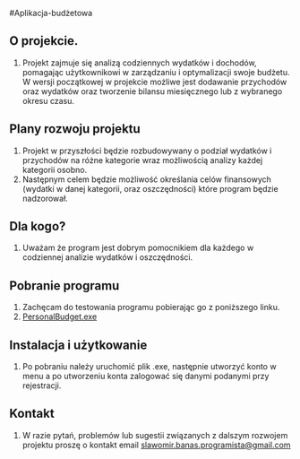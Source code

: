 #Aplikacja-budżetowa
## O projekcie. 
1. Projekt zajmuje się analizą codziennych wydatków i dochodów, pomagając użytkownikowi w zarządzaniu i optymalizacji swoje budżetu. W wersji początkowej w projekcie możliwe jest dodawanie przychodów oraz wydatków oraz tworzenie bilansu miesięcznego lub z wybranego okresu czasu. 
## Plany rozwoju projektu
1. Projekt w przyszłości będzie rozbudowywany o podział wydatków i przychodów na różne kategorie wraz możliwością analizy każdej kategorii osobno.
2. Następnym celem będzie możliwość określania celów finansowych (wydatki w danej kategorii, oraz oszczędności) które program będzie nadzorował. 
## Dla kogo?
1. Uważam że program jest dobrym pomocnikiem dla każdego w codziennej analizie wydatków i oszczędności.
## Pobranie programu
1. Zachęcam do testowania programu pobierając go z poniższego linku.
2. [PersonalBudget.exe](https://github.com/SlawekProg/PersonalBudget/blob/main/bin/Debug/PersonalBudget.exe "PersonalBudget.exe")
## Instalacja i użytkowanie
1. Po pobraniu  należy uruchomić plik .exe, następnie utworzyć konto w menu a po utworzeniu konta zalogować się danymi podanymi przy rejestracji.
## Kontakt
1. W razie pytań, problemów lub sugestii związanych z dalszym rozwojem projektu proszę o kontakt email slawomir.banas.programista@gmail.com
